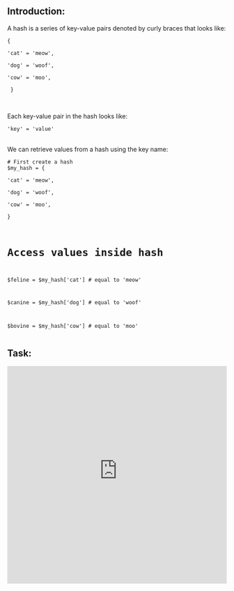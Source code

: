 <body>

<h2 id="toc_1">Introduction:</h2>

<p>A hash is a series of key-value pairs denoted by curly braces that looks like:</p>
<code>{ </br>
'cat' = 'meow',</br> 
'dog' = 'woof',</br> 
'cow' = 'moo',</br>
 }</br>
</code></br>
<p>Each key-value pair in the hash looks like:</p> 
<code>'key' = 'value'</br></code></br>
<p>We can retrieve values from a hash using the key name:</p>

<div><pre><code class="language-none"># First create a hash
$my_hash = {</br>
'cat' = 'meow',</br> 
'dog' = 'woof',</br> 
'cow' = 'moo',</br>
}</br>

# Access values inside hash

$feline  = $my_hash['cat']             # equal to 'meow'

$canine = $my_hash['dog']             # equal to 'woof'

$bovine  = $my_hash['cow']             # equal to 'moo'</code></pre></div>

<h2 id="toc_2">Task:</h2>
<p><iframe src="https://magicbox.whatsaranjit.com/facts/working_with_hashes" width="100%" height="500px" frameborder="0"></iframe></p>




</body>
